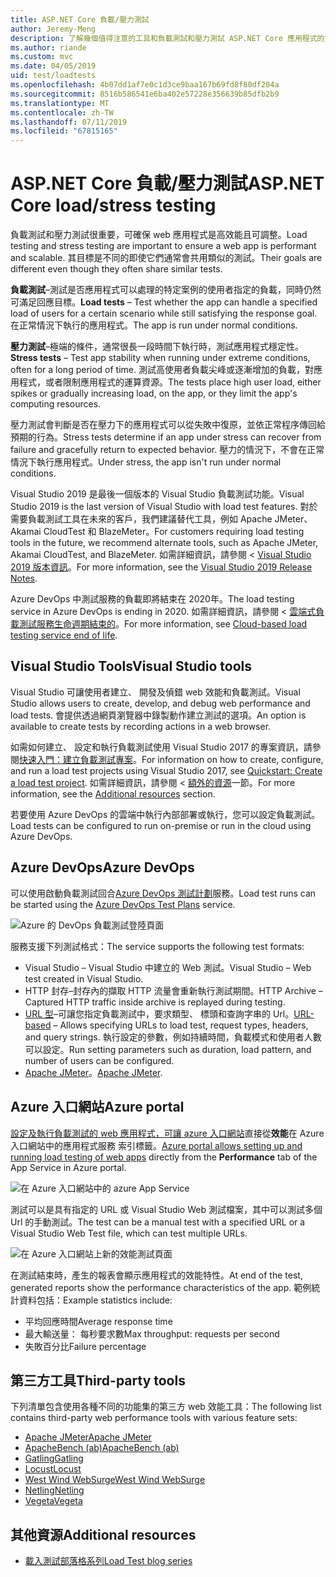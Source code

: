 ```yaml
---
title: ASP.NET Core 負載/壓力測試
author: Jeremy-Meng
description: 了解幾個值得注意的工具和負載測試和壓力測試 ASP.NET Core 應用程式的方法。
ms.author: riande
ms.custom: mvc
ms.date: 04/05/2019
uid: test/loadtests
ms.openlocfilehash: 4b07dd1af7e0c1d3ce9baa167b69fd8f80df204a
ms.sourcegitcommit: 8516b586541e6ba402e57228e356639b85dfb2b9
ms.translationtype: MT
ms.contentlocale: zh-TW
ms.lasthandoff: 07/11/2019
ms.locfileid: "67815165"
---
```

# <a name="aspnet-core-loadstress-testing"></a><span data-ttu-id="869a1-103">ASP.NET Core 負載/壓力測試</span><span class="sxs-lookup"><span data-stu-id="869a1-103">ASP.NET Core load/stress testing</span></span>

<span data-ttu-id="869a1-104">負載測試和壓力測試很重要，可確保 web 應用程式是高效能且可調整。</span><span class="sxs-lookup"><span data-stu-id="869a1-104">Load testing and stress testing are important to ensure a web app is performant and scalable.</span></span> <span data-ttu-id="869a1-105">其目標是不同的即使它們通常會共用類似的測試。</span><span class="sxs-lookup"><span data-stu-id="869a1-105">Their goals are different even though they often share similar tests.</span></span>

<span data-ttu-id="869a1-106">**負載測試**&ndash;測試是否應用程式可以處理的特定案例的使用者指定的負載，同時仍然可滿足回應目標。</span><span class="sxs-lookup"><span data-stu-id="869a1-106">**Load tests** &ndash; Test whether the app can handle a specified load of users for a certain scenario while still satisfying the response goal.</span></span> <span data-ttu-id="869a1-107">在正常情況下執行的應用程式。</span><span class="sxs-lookup"><span data-stu-id="869a1-107">The app is run under normal conditions.</span></span>

<span data-ttu-id="869a1-108">**壓力測試**&ndash;極端的條件，通常很長一段時間下執行時，測試應用程式穩定性。</span><span class="sxs-lookup"><span data-stu-id="869a1-108">**Stress tests** &ndash; Test app stability when running under extreme conditions, often for a long period of time.</span></span> <span data-ttu-id="869a1-109">測試高使用者負載尖峰或逐漸增加的負載，對應用程式，或者限制應用程式的運算資源。</span><span class="sxs-lookup"><span data-stu-id="869a1-109">The tests place high user load, either spikes or gradually increasing load, on the app, or they limit the app's computing resources.</span></span>

<span data-ttu-id="869a1-110">壓力測試會判斷是否在壓力下的應用程式可以從失敗中復原，並依正常程序傳回給預期的行為。</span><span class="sxs-lookup"><span data-stu-id="869a1-110">Stress tests determine if an app under stress can recover from failure and gracefully return to expected behavior.</span></span> <span data-ttu-id="869a1-111">壓力的情況下，不會在正常情況下執行應用程式。</span><span class="sxs-lookup"><span data-stu-id="869a1-111">Under stress, the app isn't run under normal conditions.</span></span>

<span data-ttu-id="869a1-112">Visual Studio 2019 是最後一個版本的 Visual Studio 負載測試功能。</span><span class="sxs-lookup"><span data-stu-id="869a1-112">Visual Studio 2019 is the last version of Visual Studio with load test features.</span></span> <span data-ttu-id="869a1-113">對於需要負載測試工具在未來的客戶，我們建議替代工具，例如 Apache JMeter、 Akamai CloudTest 和 BlazeMeter。</span><span class="sxs-lookup"><span data-stu-id="869a1-113">For customers requiring load testing tools in the future, we recommend alternate tools, such as Apache JMeter, Akamai CloudTest, and BlazeMeter.</span></span> <span data-ttu-id="869a1-114">如需詳細資訊，請參閱 < [Visual Studio 2019 版本資訊](/visualstudio/releases/2019/release-notes-v16.0#test-tools)。</span><span class="sxs-lookup"><span data-stu-id="869a1-114">For more information, see the [Visual Studio 2019 Release Notes](/visualstudio/releases/2019/release-notes-v16.0#test-tools).</span></span>

<span data-ttu-id="869a1-115">Azure DevOps 中測試服務的負載即將結束在 2020年。</span><span class="sxs-lookup"><span data-stu-id="869a1-115">The load testing service in Azure DevOps is ending in 2020.</span></span> <span data-ttu-id="869a1-116">如需詳細資訊，請參閱 <<c0> [ 雲端式負載測試服務生命週期結束的](https://devblogs.microsoft.com/devops/cloud-based-load-testing-service-eol/)。</span><span class="sxs-lookup"><span data-stu-id="869a1-116">For more information, see [Cloud-based load testing service end of life](https://devblogs.microsoft.com/devops/cloud-based-load-testing-service-eol/).</span></span>

## <a name="visual-studio-tools"></a><span data-ttu-id="869a1-117">Visual Studio Tools</span><span class="sxs-lookup"><span data-stu-id="869a1-117">Visual Studio tools</span></span>

<span data-ttu-id="869a1-118">Visual Studio 可讓使用者建立、 開發及偵錯 web 效能和負載測試。</span><span class="sxs-lookup"><span data-stu-id="869a1-118">Visual Studio allows users to create, develop, and debug web performance and load tests.</span></span> <span data-ttu-id="869a1-119">會提供透過網頁瀏覽器中錄製動作建立測試的選項。</span><span class="sxs-lookup"><span data-stu-id="869a1-119">An option is available to create tests by recording actions in a web browser.</span></span>

<span data-ttu-id="869a1-120">如需如何建立、 設定和執行負載測試使用 Visual Studio 2017 的專案資訊，請參閱[快速入門：建立負載測試專案](/visualstudio/test/quickstart-create-a-load-test-project?view=vs-2017)。</span><span class="sxs-lookup"><span data-stu-id="869a1-120">For information on how to create, configure, and run a load test projects using Visual Studio 2017, see [Quickstart: Create a load test project](/visualstudio/test/quickstart-create-a-load-test-project?view=vs-2017).</span></span> <span data-ttu-id="869a1-121">如需詳細資訊，請參閱 <<c0> [ 額外的資源](#additional-resources)一節。</span><span class="sxs-lookup"><span data-stu-id="869a1-121">For more information, see the [Additional resources](#additional-resources) section.</span></span>

<span data-ttu-id="869a1-122">若要使用 Azure DevOps 的雲端中執行內部部署或執行，您可以設定負載測試。</span><span class="sxs-lookup"><span data-stu-id="869a1-122">Load tests can be configured to run on-premise or run in the cloud using Azure DevOps.</span></span>

## <a name="azure-devops"></a><span data-ttu-id="869a1-123">Azure DevOps</span><span class="sxs-lookup"><span data-stu-id="869a1-123">Azure DevOps</span></span>

<span data-ttu-id="869a1-124">可以使用啟動負載測試回合[Azure DevOps 測試計劃](/azure/devops/test/load-test/index?view=vsts)服務。</span><span class="sxs-lookup"><span data-stu-id="869a1-124">Load test runs can be started using the [Azure DevOps Test Plans](/azure/devops/test/load-test/index?view=vsts) service.</span></span>

![Azure 的 DevOps 負載測試登陸頁面](./load-tests/_static/azure-devops-load-test.png)

<span data-ttu-id="869a1-126">服務支援下列測試格式：</span><span class="sxs-lookup"><span data-stu-id="869a1-126">The service supports the following test formats:</span></span>

* <span data-ttu-id="869a1-127">Visual Studio &ndash; Visual Studio 中建立的 Web 測試。</span><span class="sxs-lookup"><span data-stu-id="869a1-127">Visual Studio &ndash; Web test created in Visual Studio.</span></span>
* <span data-ttu-id="869a1-128">HTTP 封存&ndash;封存內的擷取 HTTP 流量會重新執行測試期間。</span><span class="sxs-lookup"><span data-stu-id="869a1-128">HTTP Archive &ndash; Captured HTTP traffic inside archive is replayed during testing.</span></span>
* <span data-ttu-id="869a1-129">[URL 型](/azure/devops/test/load-test/get-started-simple-cloud-load-test?view=vsts)&ndash;可讓您指定負載測試中，要求類型、 標頭和查詢字串的 Url。</span><span class="sxs-lookup"><span data-stu-id="869a1-129">[URL-based](/azure/devops/test/load-test/get-started-simple-cloud-load-test?view=vsts) &ndash; Allows specifying URLs to load test, request types, headers, and query strings.</span></span> <span data-ttu-id="869a1-130">執行設定的參數，例如持續時間，負載模式和使用者人數可以設定。</span><span class="sxs-lookup"><span data-stu-id="869a1-130">Run setting parameters such as duration, load pattern, and number of users can be configured.</span></span>
* <span data-ttu-id="869a1-131">[Apache JMeter](https://jmeter.apache.org/)。</span><span class="sxs-lookup"><span data-stu-id="869a1-131">[Apache JMeter](https://jmeter.apache.org/).</span></span>

## <a name="azure-portal"></a><span data-ttu-id="869a1-132">Azure 入口網站</span><span class="sxs-lookup"><span data-stu-id="869a1-132">Azure portal</span></span>

<span data-ttu-id="869a1-133">[設定及執行負載測試的 web 應用程式，可讓 azure 入口網站](/azure/devops/test/load-test/app-service-web-app-performance-test?view=vsts)直接從**效能**在 Azure 入口網站中的應用程式服務 索引標籤。</span><span class="sxs-lookup"><span data-stu-id="869a1-133">[Azure portal allows setting up and running load testing of web apps](/azure/devops/test/load-test/app-service-web-app-performance-test?view=vsts) directly from the **Performance** tab of the App Service in Azure portal.</span></span>

![在 Azure 入口網站中的 azure App Service](./load-tests/_static/azure-appservice-perf-test.png)

<span data-ttu-id="869a1-135">測試可以是具有指定的 URL 或 Visual Studio Web 測試檔案，其中可以測試多個 Url 的手動測試。</span><span class="sxs-lookup"><span data-stu-id="869a1-135">The test can be a manual test with a specified URL or a Visual Studio Web Test file, which can test multiple URLs.</span></span>

![在 Azure 入口網站上新的效能測試頁面](./load-tests/_static/azure-appservice-perf-test-config.png)

<span data-ttu-id="869a1-137">在測試結束時，產生的報表會顯示應用程式的效能特性。</span><span class="sxs-lookup"><span data-stu-id="869a1-137">At end of the test, generated reports show the performance characteristics of the app.</span></span> <span data-ttu-id="869a1-138">範例統計資料包括：</span><span class="sxs-lookup"><span data-stu-id="869a1-138">Example statistics include:</span></span>

* <span data-ttu-id="869a1-139">平均回應時間</span><span class="sxs-lookup"><span data-stu-id="869a1-139">Average response time</span></span>
* <span data-ttu-id="869a1-140">最大輸送量： 每秒要求數</span><span class="sxs-lookup"><span data-stu-id="869a1-140">Max throughput: requests per second</span></span>
* <span data-ttu-id="869a1-141">失敗百分比</span><span class="sxs-lookup"><span data-stu-id="869a1-141">Failure percentage</span></span>

## <a name="third-party-tools"></a><span data-ttu-id="869a1-142">第三方工具</span><span class="sxs-lookup"><span data-stu-id="869a1-142">Third-party tools</span></span>

<span data-ttu-id="869a1-143">下列清單包含使用各種不同的功能集的第三方 web 效能工具：</span><span class="sxs-lookup"><span data-stu-id="869a1-143">The following list contains third-party web performance tools with various feature sets:</span></span>

* [<span data-ttu-id="869a1-144">Apache JMeter</span><span class="sxs-lookup"><span data-stu-id="869a1-144">Apache JMeter</span></span>](https://jmeter.apache.org/)
* [<span data-ttu-id="869a1-145">ApacheBench (ab)</span><span class="sxs-lookup"><span data-stu-id="869a1-145">ApacheBench (ab)</span></span>](https://httpd.apache.org/docs/2.4/programs/ab.html)
* [<span data-ttu-id="869a1-146">Gatling</span><span class="sxs-lookup"><span data-stu-id="869a1-146">Gatling</span></span>](https://gatling.io/)
* [<span data-ttu-id="869a1-147">Locust</span><span class="sxs-lookup"><span data-stu-id="869a1-147">Locust</span></span>](https://locust.io/)
* [<span data-ttu-id="869a1-148">West Wind WebSurge</span><span class="sxs-lookup"><span data-stu-id="869a1-148">West Wind WebSurge</span></span>](https://websurge.west-wind.com/)
* [<span data-ttu-id="869a1-149">Netling</span><span class="sxs-lookup"><span data-stu-id="869a1-149">Netling</span></span>](https://github.com/hallatore/Netling)
* [<span data-ttu-id="869a1-150">Vegeta</span><span class="sxs-lookup"><span data-stu-id="869a1-150">Vegeta</span></span>](https://github.com/tsenart/vegeta)

## <a name="additional-resources"></a><span data-ttu-id="869a1-151">其他資源</span><span class="sxs-lookup"><span data-stu-id="869a1-151">Additional resources</span></span>

* [<span data-ttu-id="869a1-152">載入測試部落格系列</span><span class="sxs-lookup"><span data-stu-id="869a1-152">Load Test blog series</span></span>](https://blogs.msdn.microsoft.com/charles_sterling/2015/06/01/load-test-series-part-i-creating-web-performance-tests-for-a-load-test/)
